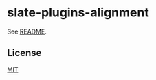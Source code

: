 # slate-plugins-alignment

See [README](https://github.com/udecode/slate-plugins).

## License

[MIT](../../LICENSE)
